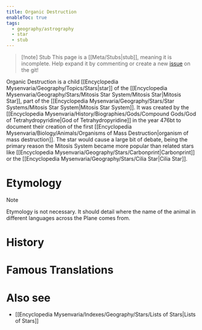 ```yaml
---
title: Organic Destruction
enableToc: true
tags:
  - geography/astrography
  - star
  - stub
---
```


> [!note] Stub
> This page is a [[Meta/Stubs|stub]], meaning it is incomplete. Help expand it by commenting or create a new [issue](https://github.com/RagtimeGal/quartz--encyclopedia-mysenvaria/issues/new/choose) on the git!


Organic Destruction is a child [[Encyclopedia Mysenvaria/Geography/Topics/Stars|star]] of the [[Encyclopedia Mysenvaria/Geography/Stars/Mitosis Star System/Mitosis Star|Mitosis Star]], part of the [[Encyclopedia Mysenvaria/Geography/Stars/Star Systems/Mitosis Star System|Mitosis Star System]]. It was created by the [[Encyclopedia Mysenvaria/History/Biographies/Gods/Compound Gods/God of Tetrahydropyridine|God of Tetrahydropyridine]] in the year 476bt to document their creation of the first [[Encyclopedia Mysenvaria/Biology/Animals/Organisms of Mass Destruction|organism of mass destruction]]. The star would cause a large bit of debate, being the primary reason the Mitosis System became more popular than related stars like [[Encyclopedia Mysenvaria/Geography/Stars/Carbonprint|Carbonprint]] or the [[Encyclopedia Mysenvaria/Geography/Stars/Cilia Star|Cilia Star]].
# Etymology

> [!note]
> Etymology is not necessary. It should detail where the name of the animal in different languages across the Plane comes from.
# History

# Famous Translations

# Also see
- [[Encyclopedia Mysenvaria/Indexes/Geography/Stars/Lists of Stars|Lists of Stars]]
